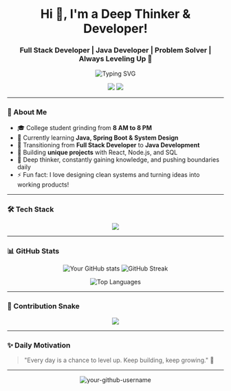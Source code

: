 <!-- Profile Header -->
<h1 align="center">Hi 👋, I'm a Deep Thinker & Developer!</h1>
<h3 align="center">Full Stack Developer | Java Developer | Problem Solver | Always Leveling Up 🚀</h3>

<!-- Typing SVG -->
<p align="center">
  <img src="https://readme-typing-svg.herokuapp.com?font=Fira+Code&weight=500&size=22&pause=1000&color=6A64F1&width=435&lines=Full+Stack+Developer;MERN+Stack+Specialist;Java+Backend+Enthusiast;Always+Learning+Everyday;Building+Smart+Solutions" alt="Typing SVG" />
</p>

<!-- Socials -->
<p align="center">
  <a href="https://linkedin.com/in/your-linkedin" target="blank"><img src="https://img.shields.io/badge/LinkedIn-0077B5?style=for-the-badge&logo=linkedin&logoColor=white"/></a>
  <a href="mailto:your-email@gmail.com"><img src="https://img.shields.io/badge/Gmail-D14836?style=for-the-badge&logo=gmail&logoColor=white"/></a>
</p>

---

<!-- About Me -->
### 🧩 About Me

- 🎓 College student grinding from **8 AM to 8 PM**
- 🌱 Currently learning **Java, Spring Boot & System Design**
- 🧩 Transitioning from **Full Stack Developer** to **Java Development**
- 🚀 Building **unique projects** with React, Node.js, and SQL
- 🧠 Deep thinker, constantly gaining knowledge, and pushing boundaries daily
- ⚡ Fun fact: I love designing clean systems and turning ideas into working products!

---

<!-- Tech Stack -->
### 🛠️ Tech Stack

<p align="center">
  <img src="https://skillicons.dev/icons?i=html,css,js,react,nodejs,express,mongodb,java,git,github,vscode,figma" />
</p>

---

<!-- GitHub Stats -->
### 📊 GitHub Stats

<p align="center">
  <img src="https://github-readme-stats.vercel.app/api?username=your-github-username&show_icons=true&theme=tokyonight" alt="Your GitHub stats" />
  <img src="https://github-readme-streak-stats.herokuapp.com/?user=your-github-username&theme=tokyonight" alt="GitHub Streak" />
</p>

<p align="center">
  <img src="https://github-readme-stats.vercel.app/api/top-langs/?username=your-github-username&layout=compact&theme=tokyonight" alt="Top Languages" />
</p>

---

<!-- Contribution Snake -->
### 🐍 Contribution Snake

<p align="center">
  <img src="https://raw.githubusercontent.com/your-github-username/your-github-username/output/github-contribution-grid-snake.svg" />
</p>

---

<!-- Quote -->
### ✨ Daily Motivation

> "Every day is a chance to level up. Keep building, keep growing." 🚀

---

<!-- Visitor Counter -->
<p align="center">
  <img src="https://komarev.com/ghpvc/?username=your-github-username&label=Profile%20views&color=0e75b6&style=flat" alt="your-github-username" />
</p>
